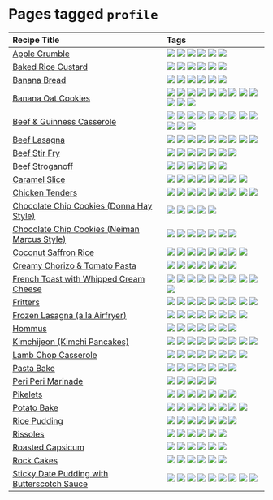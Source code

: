 # Pages tagged `profile`

|Recipe Title|Tags
|:---|:---|
|[Apple Crumble](../recipes/applecrumble.md)|[![](https://img.shields.io/badge/tag-baked-517a72)](../tags/baked.md) [![](https://img.shields.io/badge/tag-dessert-208450)](../tags/dessert.md) [![](https://img.shields.io/badge/tag-profile-e4f90)](../tags/profile.md) [![](https://img.shields.io/badge/tag-stovetop-acbc2f)](../tags/stovetop.md) [![](https://img.shields.io/badge/tag-vegan-f47a18)](../tags/vegan.md) [![](https://img.shields.io/badge/tag-vegetarian-5b6ac0)](../tags/vegetarian.md)|
|[Baked Rice Custard](../recipes/bakedricecustard.md)|[![](https://img.shields.io/badge/tag-baked-517a72)](../tags/baked.md) [![](https://img.shields.io/badge/tag-dairy-1754e4)](../tags/dairy.md) [![](https://img.shields.io/badge/tag-dessert-208450)](../tags/dessert.md) [![](https://img.shields.io/badge/tag-profile-e4f90)](../tags/profile.md) [![](https://img.shields.io/badge/tag-rice-8a534c)](../tags/rice.md) [![](https://img.shields.io/badge/tag-vegetarian-5b6ac0)](../tags/vegetarian.md)|
|[Banana Bread](../recipes/bananabread.md)|[![](https://img.shields.io/badge/tag-baked-517a72)](../tags/baked.md) [![](https://img.shields.io/badge/tag-dessert-208450)](../tags/dessert.md) [![](https://img.shields.io/badge/tag-profile-e4f90)](../tags/profile.md) [![](https://img.shields.io/badge/tag-snack-eac1b9)](../tags/snack.md) [![](https://img.shields.io/badge/tag-vegan-f47a18)](../tags/vegan.md) [![](https://img.shields.io/badge/tag-vegetarian-5b6ac0)](../tags/vegetarian.md)|
|[Banana Oat Cookies](../recipes/bananaoatcookies.md)|[![](https://img.shields.io/badge/tag-baked-517a72)](../tags/baked.md) [![](https://img.shields.io/badge/tag-breakfast-99d437)](../tags/breakfast.md) [![](https://img.shields.io/badge/tag-chocolate-e5c1d4)](../tags/chocolate.md) [![](https://img.shields.io/badge/tag-coffee-10cdd6)](../tags/coffee.md) [![](https://img.shields.io/badge/tag-dessert-208450)](../tags/dessert.md) [![](https://img.shields.io/badge/tag-easy-d4602a)](../tags/easy.md) [![](https://img.shields.io/badge/tag-great-fda5ff)](../tags/great.md) [![](https://img.shields.io/badge/tag-healthy-4d35f9)](../tags/healthy.md) [![](https://img.shields.io/badge/tag-profile-e4f90)](../tags/profile.md) [![](https://img.shields.io/badge/tag-snack-eac1b9)](../tags/snack.md) [![](https://img.shields.io/badge/tag-vegan-f47a18)](../tags/vegan.md) [![](https://img.shields.io/badge/tag-vegetarian-5b6ac0)](../tags/vegetarian.md)|
|[Beef & Guinness Casserole](../recipes/beefandguinnesscasserole.md)|[![](https://img.shields.io/badge/tag-amazing-062ab)](../tags/amazing.md) [![](https://img.shields.io/badge/tag-baked-517a72)](../tags/baked.md) [![](https://img.shields.io/badge/tag-beef-9fef19)](../tags/beef.md) [![](https://img.shields.io/badge/tag-casserole-32f6f2)](../tags/casserole.md) [![](https://img.shields.io/badge/tag-guinness-acaf3f)](../tags/guinness.md) [![](https://img.shields.io/badge/tag-irish-f53bfe)](../tags/irish.md) [![](https://img.shields.io/badge/tag-large_quantity-da139a)](../tags/large_quantity.md) [![](https://img.shields.io/badge/tag-long_cook_time-ab4f55)](../tags/long_cook_time.md) [![](https://img.shields.io/badge/tag-long_prep_time-eadebe)](../tags/long_prep_time.md) [![](https://img.shields.io/badge/tag-messy-c02c21)](../tags/messy.md) [![](https://img.shields.io/badge/tag-profile-e4f90)](../tags/profile.md) [![](https://img.shields.io/badge/tag-tricky-2b6571)](../tags/tricky.md)|
|[Beef Lasagna](../recipes/beeflasagna.md)|[![](https://img.shields.io/badge/tag-baked-517a72)](../tags/baked.md) [![](https://img.shields.io/badge/tag-beef-9fef19)](../tags/beef.md) [![](https://img.shields.io/badge/tag-dairy-1754e4)](../tags/dairy.md) [![](https://img.shields.io/badge/tag-dinner-95446)](../tags/dinner.md) [![](https://img.shields.io/badge/tag-easy-d4602a)](../tags/easy.md) [![](https://img.shields.io/badge/tag-italian-659a8f)](../tags/italian.md) [![](https://img.shields.io/badge/tag-pasta-cb29b)](../tags/pasta.md) [![](https://img.shields.io/badge/tag-profile-e4f90)](../tags/profile.md) [![](https://img.shields.io/badge/tag-stovetop-acbc2f)](../tags/stovetop.md)|
|[Beef Stir Fry](../recipes/beefstirfry.md)|[![](https://img.shields.io/badge/tag-asian-3a20e)](../tags/asian.md) [![](https://img.shields.io/badge/tag-beef-9fef19)](../tags/beef.md) [![](https://img.shields.io/badge/tag-dinner-95446)](../tags/dinner.md) [![](https://img.shields.io/badge/tag-pasta-cb29b)](../tags/pasta.md) [![](https://img.shields.io/badge/tag-profile-e4f90)](../tags/profile.md) [![](https://img.shields.io/badge/tag-stovetop-acbc2f)](../tags/stovetop.md) [![](https://img.shields.io/badge/tag-versatile-e7673c)](../tags/versatile.md)|
|[Beef Stroganoff](../recipes/beefstroganoff.md)|[![](https://img.shields.io/badge/tag-beef-9fef19)](../tags/beef.md) [![](https://img.shields.io/badge/tag-dairy-1754e4)](../tags/dairy.md) [![](https://img.shields.io/badge/tag-dinner-95446)](../tags/dinner.md) [![](https://img.shields.io/badge/tag-profile-e4f90)](../tags/profile.md) [![](https://img.shields.io/badge/tag-russian-4d8aaa)](../tags/russian.md) [![](https://img.shields.io/badge/tag-stovetop-acbc2f)](../tags/stovetop.md)|
|[Caramel Slice](../recipes/caramelslice.md)|[![](https://img.shields.io/badge/tag-amazing-062ab)](../tags/amazing.md) [![](https://img.shields.io/badge/tag-baked-517a72)](../tags/baked.md) [![](https://img.shields.io/badge/tag-chocolate-e5c1d4)](../tags/chocolate.md) [![](https://img.shields.io/badge/tag-dairy-1754e4)](../tags/dairy.md) [![](https://img.shields.io/badge/tag-dessert-208450)](../tags/dessert.md) [![](https://img.shields.io/badge/tag-long_prep_time-eadebe)](../tags/long_prep_time.md) [![](https://img.shields.io/badge/tag-profile-e4f90)](../tags/profile.md) [![](https://img.shields.io/badge/tag-vegetarian-5b6ac0)](../tags/vegetarian.md)|
|[Chicken Tenders](../recipes/chickentenders.md)|[![](https://img.shields.io/badge/tag-airfryer-6d71)](../tags/airfryer.md) [![](https://img.shields.io/badge/tag-amazing-062ab)](../tags/amazing.md) [![](https://img.shields.io/badge/tag-battered-32c994)](../tags/battered.md) [![](https://img.shields.io/badge/tag-chicken-8344b1)](../tags/chicken.md) [![](https://img.shields.io/badge/tag-crumbed-e5fa6f)](../tags/crumbed.md) [![](https://img.shields.io/badge/tag-messy-c02c21)](../tags/messy.md) [![](https://img.shields.io/badge/tag-mine-5d33f3)](../tags/mine.md) [![](https://img.shields.io/badge/tag-profile-e4f90)](../tags/profile.md) [![](https://img.shields.io/badge/tag-sides-94b8ca)](../tags/sides.md)|
|[Chocolate Chip Cookies (Donna Hay Style)](../recipes/chocolatechipcookiesdonnahay.md)|[![](https://img.shields.io/badge/tag-baked-517a72)](../tags/baked.md) [![](https://img.shields.io/badge/tag-chocolate-e5c1d4)](../tags/chocolate.md) [![](https://img.shields.io/badge/tag-dairy-1754e4)](../tags/dairy.md) [![](https://img.shields.io/badge/tag-dessert-208450)](../tags/dessert.md) [![](https://img.shields.io/badge/tag-profile-e4f90)](../tags/profile.md)|
|[Chocolate Chip Cookies (Neiman Marcus Style)](../recipes/chocolatechipcookiesneimanmarcus.md)|[![](https://img.shields.io/badge/tag-amazing-062ab)](../tags/amazing.md) [![](https://img.shields.io/badge/tag-baked-517a72)](../tags/baked.md) [![](https://img.shields.io/badge/tag-chocolate-e5c1d4)](../tags/chocolate.md) [![](https://img.shields.io/badge/tag-coffee-10cdd6)](../tags/coffee.md) [![](https://img.shields.io/badge/tag-dairy-1754e4)](../tags/dairy.md) [![](https://img.shields.io/badge/tag-dessert-208450)](../tags/dessert.md) [![](https://img.shields.io/badge/tag-profile-e4f90)](../tags/profile.md)|
|[Coconut Saffron Rice](../recipes/coconutsaffronrice.md)|[![](https://img.shields.io/badge/tag-expensive-ad1215)](../tags/expensive.md) [![](https://img.shields.io/badge/tag-profile-e4f90)](../tags/profile.md) [![](https://img.shields.io/badge/tag-rice-8a534c)](../tags/rice.md) [![](https://img.shields.io/badge/tag-sides-94b8ca)](../tags/sides.md) [![](https://img.shields.io/badge/tag-stovetop-acbc2f)](../tags/stovetop.md) [![](https://img.shields.io/badge/tag-thai-42963a)](../tags/thai.md) [![](https://img.shields.io/badge/tag-vegan-f47a18)](../tags/vegan.md) [![](https://img.shields.io/badge/tag-vegetarian-5b6ac0)](../tags/vegetarian.md)|
|[Creamy Chorizo & Tomato Pasta](../recipes/creamychorizotomatopasta.md)|[![](https://img.shields.io/badge/tag-boiled-6a156e)](../tags/boiled.md) [![](https://img.shields.io/badge/tag-dairy-1754e4)](../tags/dairy.md) [![](https://img.shields.io/badge/tag-dinner-95446)](../tags/dinner.md) [![](https://img.shields.io/badge/tag-italian-659a8f)](../tags/italian.md) [![](https://img.shields.io/badge/tag-pasta-cb29b)](../tags/pasta.md) [![](https://img.shields.io/badge/tag-profile-e4f90)](../tags/profile.md) [![](https://img.shields.io/badge/tag-stovetop-acbc2f)](../tags/stovetop.md)|
|[French Toast with Whipped Cream Cheese](../recipes/frenchtoastwhippedcreamcheese.md)|[![](https://img.shields.io/badge/tag-amazing-062ab)](../tags/amazing.md) [![](https://img.shields.io/badge/tag-breakfast-99d437)](../tags/breakfast.md) [![](https://img.shields.io/badge/tag-dairy-1754e4)](../tags/dairy.md) [![](https://img.shields.io/badge/tag-dessert-208450)](../tags/dessert.md) [![](https://img.shields.io/badge/tag-fried-d5a11)](../tags/fried.md) [![](https://img.shields.io/badge/tag-large_quantity-da139a)](../tags/large_quantity.md) [![](https://img.shields.io/badge/tag-messy-c02c21)](../tags/messy.md) [![](https://img.shields.io/badge/tag-mine-5d33f3)](../tags/mine.md) [![](https://img.shields.io/badge/tag-profile-e4f90)](../tags/profile.md) [![](https://img.shields.io/badge/tag-vegetarian-5b6ac0)](../tags/vegetarian.md)|
|[Fritters](../recipes/fritters.md)|[![](https://img.shields.io/badge/tag-chicken-8344b1)](../tags/chicken.md) [![](https://img.shields.io/badge/tag-dairy-1754e4)](../tags/dairy.md) [![](https://img.shields.io/badge/tag-family-427cd)](../tags/family.md) [![](https://img.shields.io/badge/tag-fried-d5a11)](../tags/fried.md) [![](https://img.shields.io/badge/tag-ham-3a4f8e)](../tags/ham.md) [![](https://img.shields.io/badge/tag-lamb-91514)](../tags/lamb.md) [![](https://img.shields.io/badge/tag-leftovers-6984a1)](../tags/leftovers.md) [![](https://img.shields.io/badge/tag-profile-e4f90)](../tags/profile.md) [![](https://img.shields.io/badge/tag-vegetables-bb15fd)](../tags/vegetables.md)|
|[Frozen Lasagna (a la Airfryer)](../recipes/lasagnaairfryer.md)|[![](https://img.shields.io/badge/tag-airfryer-6d71)](../tags/airfryer.md) [![](https://img.shields.io/badge/tag-cheesey-32613c)](../tags/cheesey.md) [![](https://img.shields.io/badge/tag-easy-d4602a)](../tags/easy.md) [![](https://img.shields.io/badge/tag-italian-659a8f)](../tags/italian.md) [![](https://img.shields.io/badge/tag-mine-5d33f3)](../tags/mine.md) [![](https://img.shields.io/badge/tag-pasta-cb29b)](../tags/pasta.md) [![](https://img.shields.io/badge/tag-profile-e4f90)](../tags/profile.md) [![](https://img.shields.io/badge/tag-reheating-8ce73b)](../tags/reheating.md)|
|[Hommus](../recipes/hommus.md)|[![](https://img.shields.io/badge/tag-healthy-4d35f9)](../tags/healthy.md) [![](https://img.shields.io/badge/tag-messy-c02c21)](../tags/messy.md) [![](https://img.shields.io/badge/tag-profile-e4f90)](../tags/profile.md) [![](https://img.shields.io/badge/tag-protein-4bcfd8)](../tags/protein.md) [![](https://img.shields.io/badge/tag-tricky-2b6571)](../tags/tricky.md) [![](https://img.shields.io/badge/tag-vegan-f47a18)](../tags/vegan.md) [![](https://img.shields.io/badge/tag-vegetarian-5b6ac0)](../tags/vegetarian.md)|
|[Kimchijeon (Kimchi Pancakes)](../recipes/kimchipancakes.md)|[![](https://img.shields.io/badge/tag-dinner-95446)](../tags/dinner.md) [![](https://img.shields.io/badge/tag-easy-d4602a)](../tags/easy.md) [![](https://img.shields.io/badge/tag-fried-d5a11)](../tags/fried.md) [![](https://img.shields.io/badge/tag-korean-d82abc)](../tags/korean.md) [![](https://img.shields.io/badge/tag-lunch-708555)](../tags/lunch.md) [![](https://img.shields.io/badge/tag-profile-e4f90)](../tags/profile.md) [![](https://img.shields.io/badge/tag-stovetop-acbc2f)](../tags/stovetop.md) [![](https://img.shields.io/badge/tag-vegan-f47a18)](../tags/vegan.md) [![](https://img.shields.io/badge/tag-vegetarian-5b6ac0)](../tags/vegetarian.md)|
|[Lamb Chop Casserole](../recipes/lambchopcasserole.md)|[![](https://img.shields.io/badge/tag-aussie-13fda6)](../tags/aussie.md) [![](https://img.shields.io/badge/tag-baked-517a72)](../tags/baked.md) [![](https://img.shields.io/badge/tag-battered-32c994)](../tags/battered.md) [![](https://img.shields.io/badge/tag-casserole-32f6f2)](../tags/casserole.md) [![](https://img.shields.io/badge/tag-family-427cd)](../tags/family.md) [![](https://img.shields.io/badge/tag-fried-d5a11)](../tags/fried.md) [![](https://img.shields.io/badge/tag-lamb-91514)](../tags/lamb.md) [![](https://img.shields.io/badge/tag-profile-e4f90)](../tags/profile.md)|
|[Pasta Bake](../recipes/pastabake.md)|[![](https://img.shields.io/badge/tag-baked-517a72)](../tags/baked.md) [![](https://img.shields.io/badge/tag-beef-9fef19)](../tags/beef.md) [![](https://img.shields.io/badge/tag-cheesey-32613c)](../tags/cheesey.md) [![](https://img.shields.io/badge/tag-dairy-1754e4)](../tags/dairy.md) [![](https://img.shields.io/badge/tag-pasta-cb29b)](../tags/pasta.md) [![](https://img.shields.io/badge/tag-profile-e4f90)](../tags/profile.md) [![](https://img.shields.io/badge/tag-sides-94b8ca)](../tags/sides.md)|
|[Peri Peri Marinade](../recipes/periperimarinade.md)|[![](https://img.shields.io/badge/tag-dinner-95446)](../tags/dinner.md) [![](https://img.shields.io/badge/tag-portuguese-1fc54)](../tags/portuguese.md) [![](https://img.shields.io/badge/tag-profile-e4f90)](../tags/profile.md) [![](https://img.shields.io/badge/tag-sides-94b8ca)](../tags/sides.md) [![](https://img.shields.io/badge/tag-vegan-f47a18)](../tags/vegan.md)|
|[Pikelets](../recipes/pikelets.md)|[![](https://img.shields.io/badge/tag-breakfast-99d437)](../tags/breakfast.md) [![](https://img.shields.io/badge/tag-dairy-1754e4)](../tags/dairy.md) [![](https://img.shields.io/badge/tag-dessert-208450)](../tags/dessert.md) [![](https://img.shields.io/badge/tag-family-427cd)](../tags/family.md) [![](https://img.shields.io/badge/tag-fried-d5a11)](../tags/fried.md) [![](https://img.shields.io/badge/tag-profile-e4f90)](../tags/profile.md) [![](https://img.shields.io/badge/tag-vegetarian-5b6ac0)](../tags/vegetarian.md)|
|[Potato Bake](../recipes/potatobake.md)|[![](https://img.shields.io/badge/tag-baked-517a72)](../tags/baked.md) [![](https://img.shields.io/badge/tag-cheesey-32613c)](../tags/cheesey.md) [![](https://img.shields.io/badge/tag-dairy-1754e4)](../tags/dairy.md) [![](https://img.shields.io/badge/tag-potato-9d5b24)](../tags/potato.md) [![](https://img.shields.io/badge/tag-profile-e4f90)](../tags/profile.md) [![](https://img.shields.io/badge/tag-savoury-9acea8)](../tags/savoury.md) [![](https://img.shields.io/badge/tag-sides-94b8ca)](../tags/sides.md) [![](https://img.shields.io/badge/tag-vegetarian-5b6ac0)](../tags/vegetarian.md)|
|[Rice Pudding](../recipes/ricepudding.md)|[![](https://img.shields.io/badge/tag-dairy-1754e4)](../tags/dairy.md) [![](https://img.shields.io/badge/tag-dessert-208450)](../tags/dessert.md) [![](https://img.shields.io/badge/tag-easy-d4602a)](../tags/easy.md) [![](https://img.shields.io/badge/tag-profile-e4f90)](../tags/profile.md) [![](https://img.shields.io/badge/tag-rice-8a534c)](../tags/rice.md) [![](https://img.shields.io/badge/tag-rice_cooker-dc62b7)](../tags/rice_cooker.md) [![](https://img.shields.io/badge/tag-vegetarian-5b6ac0)](../tags/vegetarian.md)|
|[Rissoles](../recipes/rissoles.md)|[![](https://img.shields.io/badge/tag-aussie-13fda6)](../tags/aussie.md) [![](https://img.shields.io/badge/tag-beef-9fef19)](../tags/beef.md) [![](https://img.shields.io/badge/tag-easy-d4602a)](../tags/easy.md) [![](https://img.shields.io/badge/tag-family-427cd)](../tags/family.md) [![](https://img.shields.io/badge/tag-fried-d5a11)](../tags/fried.md) [![](https://img.shields.io/badge/tag-profile-e4f90)](../tags/profile.md)|
|[Roasted Capsicum](../recipes/roastedcapsicum.md)|[![](https://img.shields.io/badge/tag-grilled-4a3565)](../tags/grilled.md) [![](https://img.shields.io/badge/tag-profile-e4f90)](../tags/profile.md) [![](https://img.shields.io/badge/tag-sides-94b8ca)](../tags/sides.md) [![](https://img.shields.io/badge/tag-snack-eac1b9)](../tags/snack.md) [![](https://img.shields.io/badge/tag-vegan-f47a18)](../tags/vegan.md) [![](https://img.shields.io/badge/tag-vegetarian-5b6ac0)](../tags/vegetarian.md)|
|[Rock Cakes](../recipes/rockcakes.md)|[![](https://img.shields.io/badge/tag-baked-517a72)](../tags/baked.md) [![](https://img.shields.io/badge/tag-dairy-1754e4)](../tags/dairy.md) [![](https://img.shields.io/badge/tag-dessert-208450)](../tags/dessert.md) [![](https://img.shields.io/badge/tag-family-427cd)](../tags/family.md) [![](https://img.shields.io/badge/tag-profile-e4f90)](../tags/profile.md) [![](https://img.shields.io/badge/tag-vegetarian-5b6ac0)](../tags/vegetarian.md)|
|[Sticky Date Pudding with Butterscotch Sauce](../recipes/stickydatepuddingwithbutterscotchsauce.md)|[![](https://img.shields.io/badge/tag-amazing-062ab)](../tags/amazing.md) [![](https://img.shields.io/badge/tag-baked-517a72)](../tags/baked.md) [![](https://img.shields.io/badge/tag-british-fecb83)](../tags/british.md) [![](https://img.shields.io/badge/tag-coffee-10cdd6)](../tags/coffee.md) [![](https://img.shields.io/badge/tag-dairy-1754e4)](../tags/dairy.md) [![](https://img.shields.io/badge/tag-dessert-208450)](../tags/dessert.md) [![](https://img.shields.io/badge/tag-profile-e4f90)](../tags/profile.md) [![](https://img.shields.io/badge/tag-stovetop-acbc2f)](../tags/stovetop.md) [![](https://img.shields.io/badge/tag-vegetarian-5b6ac0)](../tags/vegetarian.md)|